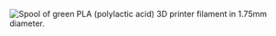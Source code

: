 ﻿![Spool of green PLA (polylactic acid) 3D printer filament in 1.75mm diameter.](https://m.media-amazon.com/images/I/61A7vnKRS7L._AC_SL1000_.jpg)
